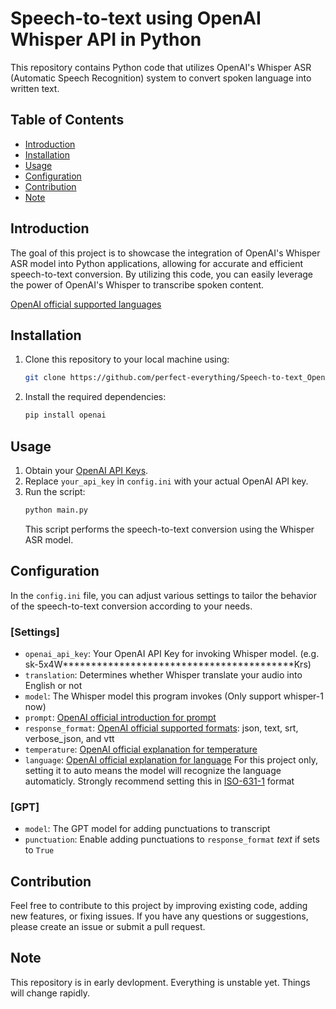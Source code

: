 # Speech-to-text using OpenAI Whisper API in Python

This repository contains Python code that utilizes OpenAI's Whisper ASR (Automatic Speech Recognition) system to convert spoken language into written text.

<!-- If you have an example image, replace "path/to/your/example.png" with the actual path -->

## Table of Contents

- [Introduction](#introduction)
- [Installation](#installation)
- [Usage](#usage)
- [Configuration](#configuration)
- [Contribution](#Contribution)
- [Note](#Note)

## Introduction

The goal of this project is to showcase the integration of OpenAI's Whisper ASR model into Python applications, allowing for accurate and efficient speech-to-text conversion. By utilizing this code, you can easily leverage the power of OpenAI's Whisper to transcribe spoken content.

[OpenAI official supported languages](https://platform.openai.com/docs/guides/speech-to-text/supported-languages)

## Installation

1. Clone this repository to your local machine using:

   ```bash
   git clone https://github.com/perfect-everything/Speech-to-text_OpenAI_Whisper_Python.git
   ```
2. Install the required dependencies:

    ```bash
    pip install openai
    ```

## Usage

1. Obtain your [OpenAI API Keys](https://platform.openai.com/account/api-keys).
2. Replace `your_api_key` in `config.ini` with your actual OpenAI API key.
3. Run the script:
    ```bash
    python main.py
    ```
    This script performs the speech-to-text conversion using the Whisper ASR model.

## Configuration

In the `config.ini` file, you can adjust various settings to tailor the behavior of the speech-to-text conversion according to your needs.

### [Settings]

* `openai_api_key`: Your OpenAI API Key for invoking Whisper model. (e.g. sk-5x4W*****************************************Krs)
* `translation`: Determines whether Whisper translate your audio into English or not
* `model`: The Whisper model this program invokes (Only support whisper-1 now)
* `prompt`: [OpenAI official introduction for prompt](https://platform.openai.com/docs/guides/speech-to-text/prompting)
* `response_format`: [OpenAI official supported formats](https://platform.openai.com/docs/api-reference/audio/createTranscription#response_format): json, text, srt, verbose_json, and vtt
* `temperature`: [OpenAI official explanation for temperature](https://platform.openai.com/docs/api-reference/audio/createTranscription#temperature)
* `language`: [OpenAI official explanation for language](https://platform.openai.com/docs/api-reference/audio/createTranscription#language) For this project only, setting it to auto means the model will recognize the language automaticly. Strongly recommend setting this in [ISO-631-1](https://en.wikipedia.org/wiki/List_of_ISO_639-1_codes) format

### [GPT]

* `model`: The GPT model for adding punctuations to transcript
* `punctuation`: Enable adding punctuations to `response_format` *text* if sets to `True`

## Contribution
Feel free to contribute to this project by improving existing code, adding new features, or fixing issues. If you have any questions or suggestions, please create an issue or submit a pull request.

## Note

This repository is in early devlopment. Everything is unstable yet. Things will change rapidly.
